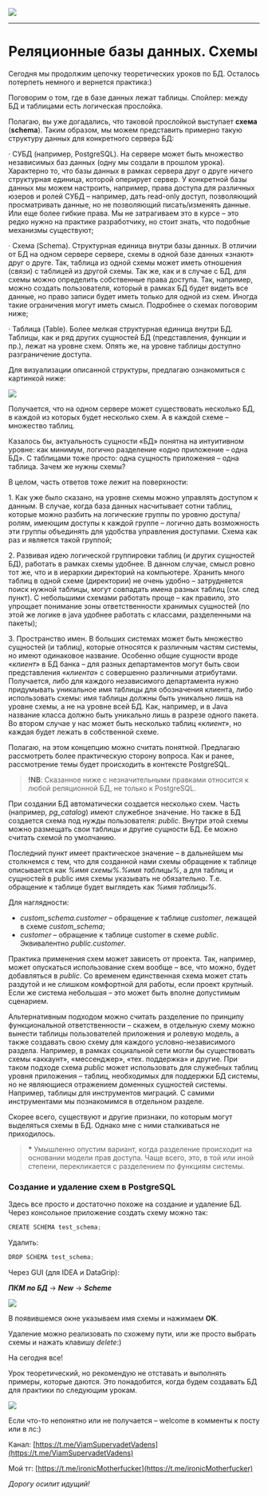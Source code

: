![](../../commonmedia/header.png)

***

   

Реляционные базы данных. Схемы
==============================

Сегодня мы продолжим цепочку теоретических уроков по БД. Осталось потерпеть немного и вернется практика:)

Поговорим о том, где в базе данных лежат таблицы. Спойлер: между БД и таблицами есть логическая прослойка.

Полагаю, вы уже догадались, что таковой прослойкой выступает **схема** (**schema**). Таким образом, мы можем представить примерно такую структуру данных для конкретного сервера БД:

· СУБД (например, PostgreSQL). На сервере может быть множество независимых баз данных (одну мы создали в прошлом урока). Характерно то, что базы данных в рамках сервера друг о друге ничего структурная единица, которой оперирует сервер. У конкретной базы данных мы можем настроить, например, права доступа для различных юзеров и ролей СУБД – например, дать read-only доступ, позволяющий просматривать данные, но не позволяющий писать/изменять данные. Или еще более гибкие права. Мы не затрагиваем это в курсе – это редко нужно на практике разработчику, но стоит знать, что подобные механизмы существуют;

· Схема (Schema). Структурная единица внутри базы данных. В отличии от БД на одном сервере сервере, схемы в одной базе данных «знают» друг о друге. Так, таблица из одной схемы может иметь отношения (связи) с таблицей из другой схемы. Так же, как и в случае с БД, для схемы можно определить собственные права доступа. Так, например, можно создать пользователя, который в рамках БД будет видеть все данные, но право записи будет иметь только для одной из схем. Иногда такие ограничения могут иметь смысл. Подробнее о схемах поговорим ниже;

· Таблица (Table). Более мелкая структурная единица внутри БД. Таблицы, как и ряд других сущностей БД (представления, функции и пр.), лежат на уровне схем. Опять же, на уровне таблицы доступно разграничение доступа.

Для визуализации описанной структуры, предлагаю ознакомиться с картинкой ниже:

![](bb961f3c96dc6e966101b.png)

Получается, что на одном сервере может существовать несколько БД, в каждой из которых будет несколько схем. А в каждой схеме – множество таблиц.

Казалось бы, актуальность сущности «БД» понятна на интуитивном уровне: как минимум, логично разделение «одно приложение – одна БД». С таблицами тоже просто: одна сущность приложения – одна таблица. Зачем же нужны схемы?

В целом, часть ответов тоже лежит на поверхности:

1\. Как уже было сказано, на уровне схемы можно управлять доступом к данным. В случае, когда база данных насчитывает сотни таблиц, которые можно разбить на логические группы по уровню доступа/ролям, имеющим доступы к каждой группе – логично дать возможность эти группы объединять для удобства управления доступами. Схема как раз и является такой группой;

2\. Развивая идею логической группировки таблиц (и других сущностей БД), работать в рамках схемы удобнее. В данном случае, смысл ровно тот же, что и в иерархии директорий на компьютере. Хранить много таблиц в одной схеме (директории) не очень удобно – затрудняется поиск нужной таблицы, могут совпадать имена разных таблиц (см. след пункт). С небольшими схемами работать проще – как правило, это упрощает понимание зоны ответственности хранимых сущностей (по этой же логике в java удобнее работать с классами, разделенными на пакеты);

3\. Пространство имен. В больших системах может быть множество сущностей (и таблиц), которые относятся к различным частям системы, но имеют одинаковое название. Особенно общие сущности вроде «_клиент_» в БД банка – для разных департаментов могут быть свои представления «_клиента_» с совершенно различными атрибутами. Получается, либо для каждого независимого департамента нужно придумывать уникальное имя таблицы для обозначения клиента, либо использовать схемы: имя таблицы должны быть уникально лишь на уровне схемы, а не на уровне всей БД. Как, например, и в Java название класса должно быть уникально лишь в разрезе одного пакета. Во втором случае у нас может быть несколько таблиц «_клиент_», но каждая будет лежать в собственной схеме.

Полагаю, на этом концепцию можно считать понятной. Предлагаю рассмотреть более практическую сторону вопроса. Как и ранее, рассмотрение темы будет происходить в контексте PostgreSQL.

> **!NB**: Сказанное ниже с незначительными правками относится к любой реляционной БД, не только к PostgreSQL.

При создании БД автоматически создается несколько схем. Часть (например, _pg\_catalog_) имеют служебное значение. Но также в БД создается схема под нужды пользователя: _public_. Внутри этой схемы можно размещать свои таблицы и другие сущности БД. Ее можно считать схемой по умолчанию.

Последний пункт имеет практическое значение – в дальнейшем мы столкнемся с тем, что для созданной нами схемы обращение к таблице описывается как _%имя схемы%.%имя таблицы%_, а для таблиц и сущностей в public имя схемы указывать не обязательно. Т.е. обращение к таблице будет выглядеть как _%имя таблицы%_.

Для наглядности:

*   _custom\_schema.customer_ – обращение к таблице _customer_, лежащей в схеме _custom\_schema_;
*   _customer_ – обращение к таблице customer в схеме _public_. Эквивалентно _public.customer_.

Практика применения схем может зависеть от проекта. Так, например, может опускаться использование схем вообще – все, что можно, будет добавляться в _public_. Со временем единственная схема может стать раздутой и не слишком комфортной для работы, если проект крупный. Если же система небольшая – это может быть вполне допустимым сценарием.

Альтернативным подходом можно считать разделение по принципу функциональной ответственности – скажем, в отдельную схему можно вынести таблицы пользователей приложения и ролевую модель, а также создавать свою схему для каждого условно-независимого раздела. Например, в рамках социальной сети могли бы существовать схемы «аккаунт», «мессенджер», «тех. поддержка» и другие. При таком подходе схема _public_ может использовать для служебных таблиц уровня приложения – таблиц, необходимых для поддержки БД системы, но не являющиеся отражением доменных сущностей системы. Например, таблицы для инструментов миграций. С самими инструментами мы познакомимся в отдельном разделе.

Скорее всего, существуют и другие признаки, по которым могут выделяться схемы в БД. Однако мне с ними сталкиваться не приходилось.

> **\*** Умышленно опустим вариант, когда разделение происходит на основании модели прав доступа. Чаще всего, это, в той или иной степени, перекликается с разделением по функциям системы.

### Создание и удаление схем в PostgreSQL

Здесь все просто и достаточно похоже на создание и удаление БД. Через консольное приложение создать схему можно так:

```java
CREATE SCHEMA test_schema;
```

Удалить:

```java
DROP SCHEMA test_schema;
```

Через GUI (для IDEA и DataGrip):

**_ПКМ по БД_** -> **_New_** \-> **_Scheme_**

![](b7dd6b8d8c2c01fde95a1.png)

В появившемся окне указываем имя схемы и нажимаем **OK**.

Удаление можно реализовать по схожему пути, или же просто выбрать схемы и нажать клавишу _delete_:)

На сегодня все!

Урок теоретический, но рекомендую не отставать и выполнять примеры, которые даются. Это понадобится, когда будем создавать БД для практики по следующим урокам.

![](../../commonmedia/footer.png)

Если что-то непонятно или не получается – welcome в комменты к посту или в лс:)

Канал: [https://t.me/ViamSupervadetVadens](https://t.me/ViamSupervadetVadens)

Мой тг: [https://t.me/ironicMotherfucker](https://t.me/ironicMotherfucker)

_Дорогу осилит идущий!_